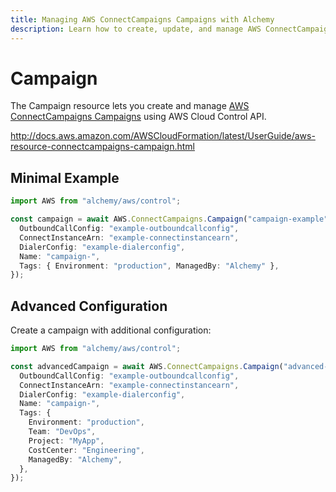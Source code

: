 ```yaml
---
title: Managing AWS ConnectCampaigns Campaigns with Alchemy
description: Learn how to create, update, and manage AWS ConnectCampaigns Campaigns using Alchemy Cloud Control.
---
```


# Campaign

The Campaign resource lets you create and manage [AWS ConnectCampaigns Campaigns](https://docs.aws.amazon.com/connectcampaigns/latest/userguide/) using AWS Cloud Control API.

http://docs.aws.amazon.com/AWSCloudFormation/latest/UserGuide/aws-resource-connectcampaigns-campaign.html

## Minimal Example

```ts
import AWS from "alchemy/aws/control";

const campaign = await AWS.ConnectCampaigns.Campaign("campaign-example", {
  OutboundCallConfig: "example-outboundcallconfig",
  ConnectInstanceArn: "example-connectinstancearn",
  DialerConfig: "example-dialerconfig",
  Name: "campaign-",
  Tags: { Environment: "production", ManagedBy: "Alchemy" },
});
```

## Advanced Configuration

Create a campaign with additional configuration:

```ts
import AWS from "alchemy/aws/control";

const advancedCampaign = await AWS.ConnectCampaigns.Campaign("advanced-campaign", {
  OutboundCallConfig: "example-outboundcallconfig",
  ConnectInstanceArn: "example-connectinstancearn",
  DialerConfig: "example-dialerconfig",
  Name: "campaign-",
  Tags: {
    Environment: "production",
    Team: "DevOps",
    Project: "MyApp",
    CostCenter: "Engineering",
    ManagedBy: "Alchemy",
  },
});
```

